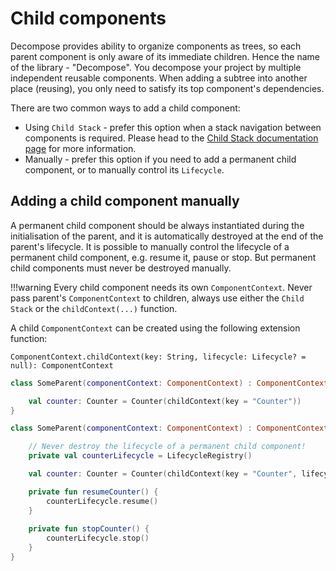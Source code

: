 # Child components

Decompose provides ability to organize components as trees, so each parent component is only aware of its immediate children. Hence the name of the library - "Decompose". You decompose your project by multiple independent reusable components. When adding a subtree into another place (reusing), you only need to satisfy its top component's dependencies.

There are two common ways to add a child component:

- Using `Child Stack` - prefer this option when a stack navigation between components is required. Please head to
  the [Child Stack documentation page](https://arkivanov.github.io/Decompose/child-stack/overview/) for more
  information.
- Manually - prefer this option if you need to add a permanent child component, or to manually control its `Lifecycle`.

## Adding a child component manually

A permanent child component should be always instantiated during the initialisation of the parent, and it is automatically destroyed at the end of the parent's lifecycle. It is possible to manually control the lifecycle of a permanent child component, e.g. resume it, pause or stop. But permanent child components must never be destroyed manually.

!!!warning
    Every child component needs its own `ComponentContext`. Never pass parent's `ComponentContext` to children, always use either the `Child Stack` or the `childContext(...)` function.

A child `ComponentContext` can be created using the following extension function:

`ComponentContext.childContext(key: String, lifecycle: Lifecycle? = null): ComponentContext`

```kotlin title="Example of a child component without lifecycle control"
class SomeParent(componentContext: ComponentContext) : ComponentContext by componentContext {

    val counter: Counter = Counter(childContext(key = "Counter"))
}
```

```kotlin title="Example of a child component with lifecycle control"
class SomeParent(componentContext: ComponentContext) : ComponentContext by componentContext {

    // Never destroy the lifecycle of a permanent child component! 
    private val counterLifecycle = LifecycleRegistry()

    val counter: Counter = Counter(childContext(key = "Counter", lifecycle = counterLifecycle))

    private fun resumeCounter() {
        counterLifecycle.resume()
    }
   
    private fun stopCounter() {
        counterLifecycle.stop()
    }
}
```
